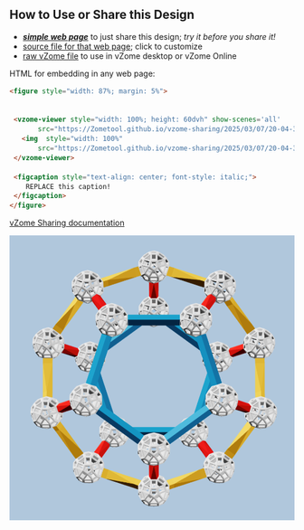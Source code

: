 
## How to Use or Share this Design

 - [***simple web page***](<https://Zometool.github.io/vzome-sharing/2025/03/07/20-04-38-696Z-PRJ-HYP-Model-5-Thin-Red-Cell/>) to just share this design; *try it before you share it!*
 - [source file for that web page](<https://github.com/Zometool/vzome-sharing/edit/main/2025/03/07/20-04-38-696Z-PRJ-HYP-Model-5-Thin-Red-Cell/index.md>); click to customize
 - [raw vZome file](<https://raw.githubusercontent.com/Zometool/vzome-sharing/main/2025/03/07/20-04-38-696Z-PRJ-HYP-Model-5-Thin-Red-Cell/PRJ-HYP-Model-5-Thin-Red-Cell.vZome>) to use in vZome desktop or vZome Online
 
 HTML for embedding in any web page:
 ```html
<figure style="width: 87%; margin: 5%">
  
  
  <vzome-viewer style="width: 100%; height: 60dvh" show-scenes='all'
        src="https://Zometool.github.io/vzome-sharing/2025/03/07/20-04-38-696Z-PRJ-HYP-Model-5-Thin-Red-Cell/PRJ-HYP-Model-5-Thin-Red-Cell.vZome" >
    <img  style="width: 100%"
        src="https://Zometool.github.io/vzome-sharing/2025/03/07/20-04-38-696Z-PRJ-HYP-Model-5-Thin-Red-Cell/PRJ-HYP-Model-5-Thin-Red-Cell.png" >
  </vzome-viewer>

  <figcaption style="text-align: center; font-style: italic;">
     REPLACE this caption!
  </figcaption>
</figure>

 ```

[vZome Sharing documentation](https://vzome.github.io/vzome/sharing.html#how-it-works)

![Image](<PRJ-HYP-Model-5-Thin-Red-Cell.png>)

